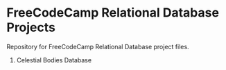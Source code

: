 # FreeCodeCamp Relational Database Projects
Repository for FreeCodeCamp Relational Database project files.

1. Celestial Bodies Database
